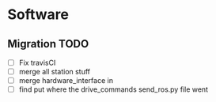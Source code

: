 # Software #

## Migration TODO

- [ ] Fix travisCI
- [ ] merge all station stuff
- [ ] merge hardware_interface in
- [ ] find put where the drive_commands send_ros.py file went
